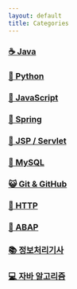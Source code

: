 ```yaml
---
layout: default
title: Categories
---
```


### [☕ Java](https://losuif.github.io/categories/#Java)

### [🐍 Python](https://losuif.github.io/categories/#python)

### [🐣 JavaScript](https://losuif.github.io/categories/#Javascript)

### [🍃 Spring](https://losuif.github.io/categories/#Spring)

### [🔗 JSP / Servlet](https://losuif.github.io/categories/#JSP/Servlet)

### [🐬 MySQL](https://losuif.github.io/categories/#MySQL)

### [😺 Git & GitHub](https://losuif.github.io/categories/#Git/GitHub)

### [🐹 HTTP](https://losuif.github.io/categories/#HTTP)

### [🍚 ABAP](https://losuif.github.io/categories/#SAP/ABAP)

### [📚 정보처리기사](https://losuif.github.io/categories/#정보처리기사)

### [💻 자바 알고리즘](https://losuif.github.io/categories/#자바알고리즘)



<!-- # [YAMT - Yet Another Minimal Theme](https://yamt.netlify.app/)
See [Github](https://github.com/PandaSekh/Jekyll-YAMT). -->